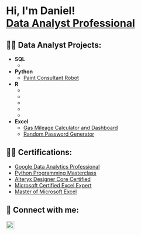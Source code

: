 <h1>Hi, I'm Daniel! <br/><a href="https://github.com/dyim11/Porfolio"> <a href="https://www.linkedin.com/in/yimdaniel/">Data Analyst Professional</a>

<h2>👨‍💻 Data Analyst Projects:</h2>

- <b>SQL</b>
  - [](https://github.com/dyim11/)
- <b>Python</b>
  - [Paint Consultant Robot](https://github.com/dyim11/)
- <b>R</b>
   - [](https://github.com/dyim11/)
   - [](https://github.com/dyim11/)
   - [](https://github.com/dyim11/)
   - [](https://github.com/dyim11/)
   - [](https://github.com/dyim11/)
- <b>Excel</b>
  - [Gas Mileage Calculator and Dashboard](https://github.com/dyim11/dyim11/blob/main/Gas%20Mileage.xlsx)
  - [Random Password Generator](https://github.com/dyim11/dyim11/blob/main/Gas%20Mileage.xlsx)

<h2>👨‍💻 Certifications:</h2>

-  [Google Data Analytics Professional](https://www.coursera.org/account/accomplishments/specialization/certificate/G2PDUC5SDVSQ)
-  [Python Programming Masterclass](https://udemy-certificate.s3.amazonaws.com/pdf/UC-59d47324-ded8-4ab0-b55e-924b341ada50.pdf)
-  [Alteryx Designer Core Certified](https://community.alteryx.com/t5/user/viewprofilepage/user-id/426306)
-  [Microsoft Certified Excel Expert](https://www.credly.com/badges/9f4a20fa-f702-4bc9-829f-4a10ff415731/linked_in)
-  [Master of Microsoft Excel](https://www.linkedin.com/learning/certificates/a3339dfdfc72f32e115924a7144e13d36cfd467fd5750e7118b77a1c2d756544?trk=backfilled_certificate)


<h2> 🤳 Connect with me:</h2>

[<img align="left" alt="JoshMadakor | LinkedIn" width="22px" src="https://cdn.jsdelivr.net/npm/simple-icons@v3/icons/linkedin.svg" />][linkedin]


[linkedin]: https://linkedin.com/in/yimdaniel/

<!--
**joshmadakor1/joshmadakor1** is a ✨ _special_ ✨ repository because its `README.md` (this file) appears on your GitHub profile.

Here are some ideas to get you started:

- 🔭 I’m currently working on ...
- 🌱 I’m currently learning ...
- 👯 I’m looking to collaborate on ...
- 🤔 I’m looking for help with ...
- 💬 Ask me about ...
- 📫 How to reach me: ...
- 😄 Pronouns: ...
- ⚡ Fun fact: ...
-->

